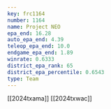 ```yaml
---
key: frc1164
number: 1164
name: Project NEO
epa_end: 16.28
auto_epa_end: 4.39
teleop_epa_end: 10.0
endgame_epa_end: 1.89
winrate: 0.6333
district_epa_rank: 65
district_epa_percentile: 0.6543
type: Team
---
```

[[2024txama]]
[[2024txwac]]
